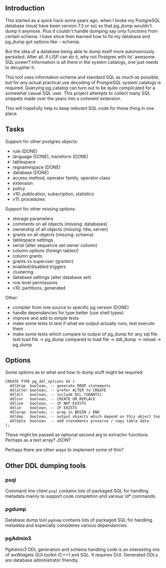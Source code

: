 Introduction
------------

This started as a quick hack some years ago, when I broke my PostgreSQL database 
(must have been version 7.3 or so) so that pg_dump wouldn't dump it anymore.
Plus it couldn't handle dumping say only functions from certain schema. 
I have since then learned how to fix my database and pg_dump got options like --schema.

But the idea of a database being able to dump itself more autonomously persisted.
After all, if LISP can do it, why not Postgres with its' awesome SQL power? 
Information is all there in the system catalogs, one just needs to decypher it.

This tool uses information schema and standard SQL as much as possible, 
but for any actual practical use decoding of PostgreSQL system catalogs is required. 
Querying pg_catalog can turn out to be quite complicated for a somewhat casual SQL user.
This project attempts to collect many SQL snippets made over the years into a coherent extension.

This will hopefully help to keep relevant SQL code for these thing in one place.

Tasks
-----

Support for other postgres objects:
- rule (DONE)
- language (DONE), transform (DONE)
- tablespace 
- regnamespace (DONE)
- database (DONE)
- access method, operator family, operator class 
- extension
- policy
- v10: publication, subscription, statistics
- v11: procedures

Support for other missing options:
- storage parameters
- comments on all objects (missing: databases)
- ownership of all objects (missing: fdw, server)
- grants on all objects (missing: schema)
- tablespace settings
- serial (alter sequence set owner column)
- column options (foreign tables!)
- column grants
- grants vs superuser (grantor)
- enabled/disabled triggers
- clustering
- database settings (alter database set)
- row level permissions
- v10: partitions, generated

Other:
- compiler from one source to specific pg version (DONE)
- handle dependancies for type better (use shell types)
- improve and add to simple tests
- make some tests to test if what we output actually runs, test execute them
- make some tests which compare to output of pg_dump for any sql file:
  test load file -> pg_dump compared to load file -> ddl_dump -> reload -> pg_dump

Options
-------

Some options as to what and how to dump stuff might be required:

    CREATE TYPE pg_ddl_options AS (
      ddldrop  boolean, -- generate DROP statements
      ddlalter boolean, -- prefer ALTER to CREATE
      ddldcl   boolean, -- include DCL (GRANTS)
      ddlcor   boolean, -- CREATE OR REPLACE 
      ddline   boolean, -- IF NOT EXISTS
      ddlie    boolean, -- IF EXISTS
      ddlwrap  boolean, -- wrap in BEGIN / END
      ddldep   boolean, -- output objects which depend on this object too
      ddldata  boolean  -- add statements preserve / copy table data
    );

These might be passed as optional second arg to extractor functions
Perhaps as a text array? JSON?

Perhaps there are other ways to implement some of this?

Other DDL dumping tools
-----------------------

### psql

Command line client `psql` contains lots of packaged SQL for handling metadata 
mainly to support code completion and various \d* commands.

### pgdump

Database dump tool `pgdump` contains lots of packaged SQL for handling metadata 
and especially consideres various dependancies.

### pgAdmin3

PgAdmin3 DDL generation and schema handling code is an interesting 
mix of wxWidgets GUI toolkit (C++) and SQL. It requires GUI.
Generated DDLs are database administrator friendly.



